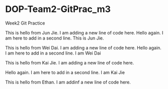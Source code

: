 # DOP-Team2-GitPrac_m3

Week2 Git Practice

This is hello from Jun Jie. I am adding a new line of code here.
Hello again. I am here to add in a second line. This is Jun Jie.

This is hello from Wei Dai. I am adding a new line of code here.
Hello again. I am here to add in a second line. I am Wei Dai

This is hello from Kai Jie. I am adding a new line of code here.

Hello again. I am here to add in a second line. I am Kai Jie

This is hello from Ethan. I am addinf a new line of code here.
